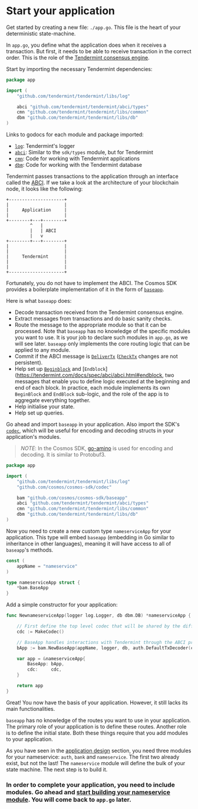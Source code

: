 # Start your application

Get started by creating a new file: `./app.go`. This file is the heart of your deterministic state-machine. 

In `app.go`, you define what the application does when it receives a transaction. But first, it needs to be able to receive transaction in the correct order. This is the role of the [Tendermint consensus engine](https://github.com/tendermint/tendermint).

Start by importing the necessary Tendermint dependencies:

```go
package app

import (
    "github.com/tendermint/tendermint/libs/log"

    abci "github.com/tendermint/tendermint/abci/types"
    cmn "github.com/tendermint/tendermint/libs/common"
    dbm "github.com/tendermint/tendermint/libs/db"
)
```

Links to godocs for each module and package imported:

- [`log`](https://godoc.org/github.com/tendermint/tendermint/libs/log): Tendermint's logger
- [`abci`](https://godoc.org/github.com/tendermint/tendermint/abci/types): Similar to the `sdk/types` module, but for Tendermint
- [`cmn`](https://godoc.org/github.com/tendermint/tendermint/libs/common): Code for working with Tendermint applications
- [`dbm`](https://godoc.org/github.com/tendermint/tendermint/libs/db): Code for working with the Tendermint database

Tendermint passes transactions to the application through an interface called the [ABCI](https://github.com/tendermint/tendermint/tree/master/abci). If we take a look at the architecture of your blockchain node, it looks like the following:

```
+---------------------+
|                     |
|     Application     |
|                     |
+--------+---+--------+
         ^   |
         |   | ABCI
         |   v
+--------+---+--------+
|                     |
|                     |
|     Tendermint      |
|                     |
|                     |
+---------------------+
```

Fortunately, you do not have to implement the ABCI. The Cosmos SDK provides a boilerplate implementation of it in the form of [`baseapp`](https://godoc.org/github.com/cosmos/cosmos-sdk/baseapp).

Here is what `baseapp` does:
- Decode transaction received from the Tendermint consensus engine.
- Extract messages from transactions and do basic sanity checks.
- Route the message to the appropriate module so that it can be processed. Note that `baseapp` has no knowledge of the specific modules you want to use. It is your job to declare such modules in `app.go`, as we will see later. `baseapp` only implements the core routing logic that can be applied to any module. 
- Commit if the ABCI message is [`DeliverTx`](https://tendermint.com/docs/spec/abci/abci.html#delivertx) ([`CheckTx`](https://tendermint.com/docs/spec/abci/abci.html#checktx) changes are not persistent).
- Help set up [`Beginblock`](https://tendermint.com/docs/spec/abci/abci.html#beginblock) and [`Endblock`](https://tendermint.com/docs/spec/abci/abci.html#endblock, two messages that enable you to define logic executed at the beginning and end of each block. In practice, each module implements its own `BeginBlock` and `EndBlock` sub-logic, and the role of the app is to aggregate everything together.
- Help initialise your state.
- Help set up queries.

Go ahead and import `baseapp` in your application. Also import the SDK's [`codec`](https://godoc.org/github.com/cosmos/cosmos-sdk/codec), which will be useful for encoding and decoding structs in your application's modules. 

>*NOTE*: In the Cosmos SDK, [go-amino](https://github.com/tendermint/go-amino) is used for encoding and decoding. It is similar to Protobuf3.

```go
package app

import (
    "github.com/tendermint/tendermint/libs/log"
    "github.com/cosmos/cosmos-sdk/codec"

    bam "github.com/cosmos/cosmos-sdk/baseapp"
    abci "github.com/tendermint/tendermint/abci/types"
    cmn "github.com/tendermint/tendermint/libs/common"
    dbm "github.com/tendermint/tendermint/libs/db"
)
```

Now you need to create a new custom type `nameserviceApp` for your application. This type will embed `baseapp` (embedding in Go similar to inheritance in other languages), meaning it will have access to all of `baseapp`'s methods.

```go 
const (
    appName = "nameservice"
)

type nameserviceApp struct {
    *bam.BaseApp
}
```

Add a simple constructor for your application:

```go
func NewnameserviceApp(logger log.Logger, db dbm.DB) *nameserviceApp {

    // First define the top level codec that will be shared by the different modules
    cdc := MakeCodec()

    // BaseApp handles interactions with Tendermint through the ABCI protocol
    bApp := bam.NewBaseApp(appName, logger, db, auth.DefaultTxDecoder(cdc))

    var app = &nameserviceApp{
        BaseApp: bApp,
        cdc:     cdc,
    }

    return app 
}
```

Great! You now have the basis of your application. However, it still lacks its main functionalities.

`baseapp` has no knowledge of the routes you want to use in your application. The primary role of your application is to define these routes. Another role is to define the initial state. Both these things require that you add modules to your application.

As you have seen in the [application design](./app-design.md) section, you need three modules for your nameservice: `auth`, `bank` and `nameservice`. The first two already exist, but not the last! The `nameservice` module will define the bulk of your state machine. The next step is to build it.

### In order to complete your application, you need to include modules. Go ahead and [start building your nameservice module](./keeper.md). You will come back to `app.go` later.
